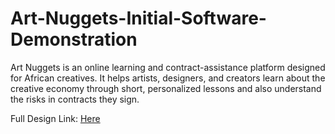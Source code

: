 # Art-Nuggets-Initial-Software-Demonstration
Art Nuggets is an online learning and contract-assistance platform designed for African creatives. It helps artists, designers, and creators learn about the creative economy through short, personalized lessons and also understand the risks in contracts they sign.

Full Design Link: [Here](https://www.figma.com/design/S4YVToBngsou3iGNGbFztW/Art-Nuggets?node-id=25-2464&t=EWdN4U6e2mEEVuNr-1)
